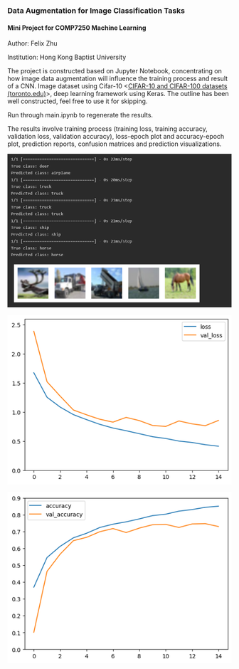 ### Data Augmentation for Image Classification Tasks

#### Mini Project for COMP7250 Machine Learning

Author: Felix Zhu

Institution: Hong Kong Baptist University



The project is constructed based on Jupyter Notebook, concentrating on how image data augmentation will influence the training process and result of a CNN. Image dataset using Cifar-10 <[CIFAR-10 and CIFAR-100 datasets (toronto.edu)](https://www.cs.toronto.edu/~kriz/cifar.html)>, deep learning framework using Keras. The outline has been well constructed, feel free to use it for skipping.



Run through main.ipynb to regenerate the results. 

The results involve training process (training loss, training accuracy, validation loss, validation accuracy), loss-epoch plot and accuracy-epoch plot, prediction reports, confusion matrices and prediction visualizations.



![84821aeb-2b5e-4b57-983c-2f13a8cdb637](.\pics\84821aeb-2b5e-4b57-983c-2f13a8cdb637.png)

![b451461e-f2d4-4fd1-884a-7fea825389d9](.\pics\b451461e-f2d4-4fd1-884a-7fea825389d9.png)

![fffa0887-6873-47a6-b842-e9a8a6ffca40](.\pics\fffa0887-6873-47a6-b842-e9a8a6ffca40.png)
